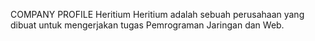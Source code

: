 COMPANY PROFILE
Heritium
Heritium adalah sebuah perusahaan yang dibuat untuk mengerjakan tugas Pemrograman Jaringan dan Web. 


